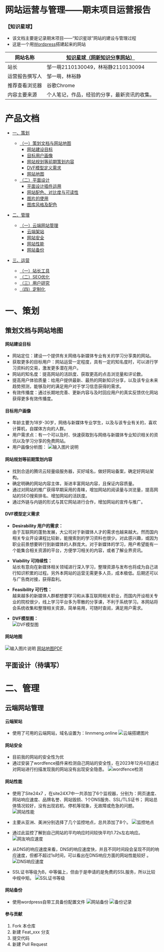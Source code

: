 # 网站运营与管理——期末项目运营报告

### 【知识星球】
- 该文档主要是记录期末项目——“知识星球”网站的建设与管理过程
- 这是一个用[Wordpress](https://cn.wordpress.org/)搭建起来的网站

网站名称 | [知识星球（网新知识分享网站）](https://www.linnmeng.online/)
---|---
站长 | 邹一萌2110130049，林裕静2110130094
运营报告撰写人 | 邹一萌，林裕静 
推荐查看浏览器 | 谷歌Chrome 
内容主要来源 | 个人笔记，作品，经验的分享，最新资讯的收集。


# 产品文档
- [一、策划](#策划)
    - [（一）策划文档与网站地图](#策划文档与网站地图)
        - [网站建设目标](#网站建设目标)
        - [目标用户画像](#目标用户画像)
        - [网站规划等前期策划内容](#网站规划等前期策划内容)
        - [DVF模型定义需求](#DVF模型定义需求)
        - [网站地图](#网站地图) 
    - [（二）平面设计](#平面设计)
        - [平面设计插件运用](#平面设计插件运用)
        - [网站配色、对比度与可读性](#网站配色、对比度与可读性)
        - [图片的使用](#图片的使用)
        - [图库风格及配色](#图库风格及配色)

- [二、管理](#管理)
    - [（一）云端网站管理](#云端网站管理)
        - [云端架站](#云端架站)
        - [网站安全](#网站安全)
        - [网站性能](#网站性能)
        - [网站备份](#网站备份)

- [三、运营](#运营)
    - [（一）站长工具](#站长工具)    
    - [（二）SEO优化](#SEO优化)
    - [（三）用户研究](#用户研究)
    - [（四）定制化](#定制化)

# 一、策划

## 策划文档与网站地图

#### 网站建设目标
- 网站定位：建设一个提供有关网络与新媒体专业有关的学习分享类的网站。
- 获取更多的目标用户：网站运营一定程度，具有一定的知名度时，可以进行学习资料的交易，激发更多潜在用户。
- 网站的知名度：提高网站的活跃度、获取更高的点击浏览量和评论数。
- 提高用户体验质量：给用户提供最新、最热的网新知识分享，以及该专业未来趋势预测，能够及时的满足用户对于学习信息获得的需求。
- 有效传播度：通过长期地完善、更新内容与及时回应用户的真实反馈优化网站获得更多有效传播度。

#### 目标用户画像
- 年龄主要为18岁-30岁，网络与新媒体专业学生，以及与该专业有关的，喜欢计算机，自媒体方向的人群。
- 用户需求点：有一个可以及时、快速获取到与网络与新媒体专业知识相关的资讯以及学习分享的免费网站。
- 用户画像分析图：
![输入图片说明](img/%E7%94%A8%E6%88%B7%E5%9B%BE%E5%83%8F%E5%88%86%E6%9E%90.png)

#### 网站规划等前期策划内容
- 找到合适的腾讯云轻量级服务器，买好域名，做好网站备案，确定好网站架构。
- 确定明确的网站内容主体，渐进丰富网站内容，且保证内容质量。
- 通过对网站的推广获得早期采用的青睐，增加网站的阅读量与浏览量，提高网站的SEO搜索排名、增加网站的活跃度。
- 通过外链与内链的形式与其它网站进行合作，增加网站的宣传与推广。

#### DVF模型定义需求
- <b>Desirability 用户的需求：</b> <br>
由于互联网的蓬勃发展，大公司对于新媒体人才的需求也越来越大。然而国内相关专业开设课程比较新，能搜索到的学习资料也很少。对此感兴趣，或因为职业前景想要转行到新媒体的人群庞大。对于新媒体的学习，用户希望能有一个能集合相关资源的平台，方便学习相关的内容，或者了解业界资讯。

- <b>Viability 可持续性：</b>  <br>
站长有意向在新媒体相关领域进行深入学习，整理资源与发布也将成为自己进行知识积累的过程。另外本网站的运营无需更多人员，成本极低。后期还可以与广告商对接，获得盈利。

- <b>Feasibility 可行性：</b>   <br>
越来越多的新媒体人群都想要学习和从事互联网相关职业，而国内开设相关专业的院校很少，线上学习平台多为零散的分享课，不利于系统学习。本网站将会系统收集和整理相关资源，简单易用，可随时查阅，满足用户需求。

- <b> DVF模型图：</b>   <br>
![DVF模型图](img/DVF%E5%88%86%E6%9E%90_%E7%94%BB%E6%9D%BF%201.png)


#### 网站地图
![输入图片说明](img/%E7%BD%91%E7%AB%99%E5%9C%B0%E5%9B%BE.jpg)
[网站地图PDF](网站地图pdf.pdf)

## 平面设计（待填写）

# 二、管理

## 云端网站管理

#### 云端架站
- 使用了可用的云端网站，域名设置为：linnmeng.online
![云端搭建图片](img/%E4%BA%91%E7%AB%AF%E6%90%AD%E5%BB%BA.png)

#### 网站安全
- 目前我的网站的安全性为优
- 通过安装了wordfence插件来检测自己网站的安全性，在2023年12月4日通过对网站进行扫描发现我的网站没有出现安全隐患。
![wordfence检测](img/wordfence%E6%A3%80%E6%B5%8B.png)

#### 网站性能
- 使用了Site24x7 ，在site24X7中一共添加了6个监视器，分别为：网页速度、网站响应速度、品牌名誉、网站毁损、1个DNS服务、SSL/TLS证书； 网站总体情况较好，没有出现宕机、停机等现象，无故障或危急的问题。
![网站性能](img/%E7%BD%91%E7%AB%99%E6%80%A7%E8%83%BD.png)

- 主要从亚洲、美洲分别选择了几个监控地点，总共添加了8个。
![监控地点](img/%E4%B8%8D%E5%90%8C%E4%BD%8D%E7%BD%AE%E7%9A%84%E5%8F%AF%E7%94%A8%E6%80%A7%E4%B8%8E%E5%93%8D%E5%BA%94%E6%97%B6%E9%97%B4.png)

- 通过此监控了解到自己网站的平均响应时间较快平均1.72s左右响应。
![网友响应速度](img/%E9%A1%B5%E9%9D%A2%E5%8A%A0%E8%BD%BD%E6%97%B6%E9%97%B4.png)

- 从DNS的响应速度来看，DNS的响应速度快，并且不同时间段会呈现不同的响应速度，但都不超过1s时间，可以看出在DNS响应方面的网站性能较好 。
![DNS响应速度](img/DNS%E5%93%8D%E5%BA%94%E9%80%9F%E5%BA%A6.png)

- SSL证书等级为B，中等偏上，但由于是申请的是免费的SSL服务，所以比较中规中矩。
![SSL证书等级](img/SSL%E8%AF%81%E4%B9%A6%E7%AD%89%E7%BA%A7B.png)

#### 网站备份
- 使用wordpress自带工具备份配置文件
![网站备份](img/%E7%BD%91%E7%AB%99%E5%A4%87%E4%BB%BD.png)
![备份记录](img/%E7%BD%91%E7%AB%99%E5%A4%87%E4%BB%BD1.png)


#### 参与贡献

1.  Fork 本仓库
2.  新建 Feat_xxx 分支
3.  提交代码
4.  新建 Pull Request

